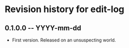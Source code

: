 # Revision history for edit-log

## 0.1.0.0 -- YYYY-mm-dd

* First version. Released on an unsuspecting world.
